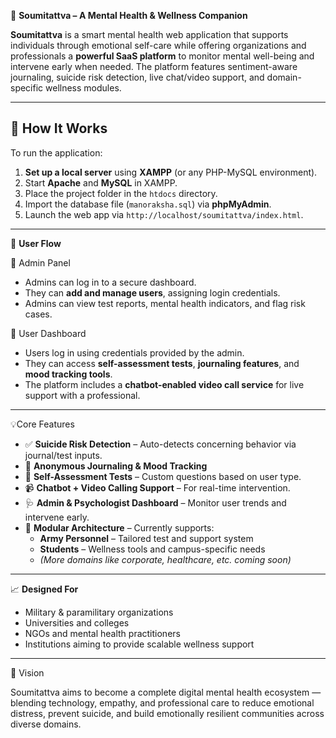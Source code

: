 🧠 **Soumitattva – A Mental Health & Wellness Companion**

**Soumitattva** is a smart mental health web application that supports individuals through emotional self-care while offering organizations and professionals a **powerful SaaS platform** to monitor mental well-being and intervene early when needed. The platform features sentiment-aware journaling, suicide risk detection, live chat/video support, and domain-specific wellness modules.

---

## 🚩 How It Works

To run the application:

1. **Set up a local server** using **XAMPP** (or any PHP-MySQL environment).
2. Start **Apache** and **MySQL** in XAMPP.
3. Place the project folder in the `htdocs` directory.
4. Import the database file (`manoraksha.sql`) via **phpMyAdmin**.
5. Launch the web app via `http://localhost/soumitattva/index.html`.

---

👥 **User Flow**

🔐 Admin Panel
- Admins can log in to a secure dashboard.
- They can **add and manage users**, assigning login credentials.
- Admins can view test reports, mental health indicators, and flag risk cases.

👤 User Dashboard
- Users log in using credentials provided by the admin.
- They can access **self-assessment tests**, **journaling features**, and **mood tracking tools**.
- The platform includes a **chatbot-enabled video call service** for live support with a professional.

---

💡Core Features

- ✅ **Suicide Risk Detection** – Auto-detects concerning behavior via journal/test inputs.
- 🧘 **Anonymous Journaling & Mood Tracking**
- 🧠 **Self-Assessment Tests** – Custom questions based on user type.
- 📹 **Chatbot + Video Calling Support** – For real-time intervention.
- 🩺 **Admin & Psychologist Dashboard** – Monitor user trends and intervene early.
- 🧩 **Modular Architecture** – Currently supports:
  - **Army Personnel** – Tailored test and support system
  - **Students** – Wellness tools and campus-specific needs
  - *(More domains like corporate, healthcare, etc. coming soon)*

---

 📈 **Designed For**

- Military & paramilitary organizations
- Universities and colleges
- NGOs and mental health practitioners
- Institutions aiming to provide scalable wellness support

---

🚀 Vision

Soumitattva aims to become a complete digital mental health ecosystem — blending technology, empathy, and professional care to reduce emotional distress, prevent suicide, and build emotionally resilient communities across diverse domains.

